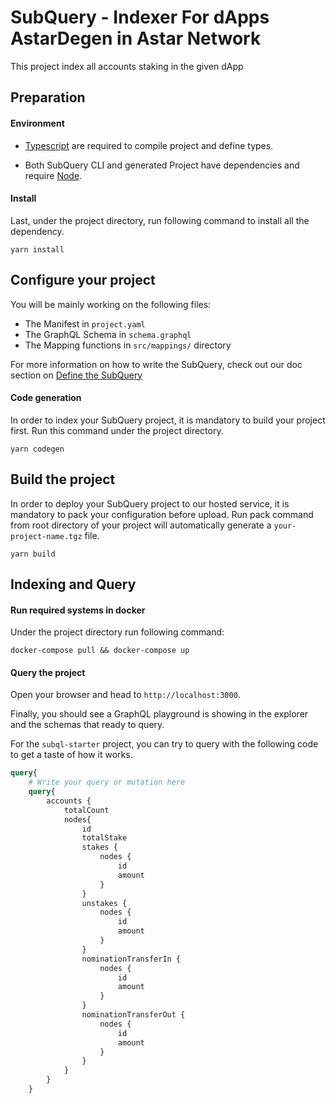 # SubQuery - Indexer For dApps AstarDegen in Astar Network

This project index all accounts staking in the given dApp

## Preparation

#### Environment

- [Typescript](https://www.typescriptlang.org/) are required to compile project and define types.

- Both SubQuery CLI and generated Project have dependencies and require [Node](https://nodejs.org/en/).

#### Install 

Last, under the project directory, run following command to install all the dependency.

```
yarn install
```

## Configure your project

You will be mainly working on the following files:

- The Manifest in `project.yaml`
- The GraphQL Schema in `schema.graphql`
- The Mapping functions in `src/mappings/` directory

For more information on how to write the SubQuery,
check out our doc section on [Define the SubQuery](https://doc.subquery.network/define_a_subquery.html)

#### Code generation

In order to index your SubQuery project, it is mandatory to build your project first.
Run this command under the project directory.

```
yarn codegen
```

## Build the project

In order to deploy your SubQuery project to our hosted service, it is mandatory to pack your configuration before upload.
Run pack command from root directory of your project will automatically generate a `your-project-name.tgz` file.

```
yarn build
```

## Indexing and Query

#### Run required systems in docker

Under the project directory run following command:

```
docker-compose pull && docker-compose up
```

#### Query the project

Open your browser and head to `http://localhost:3000`.

Finally, you should see a GraphQL playground is showing in the explorer and the schemas that ready to query.

For the `subql-starter` project, you can try to query with the following code to get a taste of how it works.

```graphql
query{
    # Write your query or mutation here
    query{
        accounts {
            totalCount
            nodes{
                id
                totalStake
                stakes {
                    nodes {
                        id
                        amount
                    }
                }
                unstakes {
                    nodes {
                        id
                        amount
                    }
                }
                nominationTransferIn {
                    nodes {
                        id
                        amount
                    }
                }
                nominationTransferOut {
                    nodes {
                        id
                        amount
                    }
                }
            }
        }
    }
```
